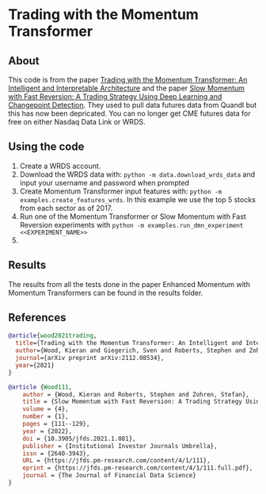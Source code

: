 # Trading with the Momentum Transformer
## About
This code is from the paper [Trading with the Momentum Transformer: An Intelligent and Interpretable Architecture](https://arxiv.org/pdf/2112.08534.pdf) and the paper [Slow Momentum with Fast Reversion: A Trading Strategy Using Deep Learning and Changepoint Detection](https://arxiv.org/pdf/2105.13727.pdf). They used to pull data futures data from Quandl but this has now been depricated. You can no longer get CME futures data for free on either Nasdaq Data Link or WRDS.

## Using the code
1. Create a WRDS account.
2. Download the WRDS data with: `python -m data.download_wrds_data` and input your username and password when prompted
3. Create Momentum Transformer input features with: `python -m examples.create_features_wrds`. In this example we use the top 5 stocks from each sector as of 2017.
4. Run one of the Momentum Transformer or Slow Momentum with Fast Reversion experiments with `python -m examples.run_dmn_experiment <<EXPERIMENT_NAME>>`
5. 

## Results 
The results from all the tests done in the paper Enhanced Momentum with Momentum Transformers can be found in the results folder.

## References
```bib
@article{wood2021trading,
  title={Trading with the Momentum Transformer: An Intelligent and Interpretable Architecture},
  author={Wood, Kieran and Giegerich, Sven and Roberts, Stephen and Zohren, Stefan},
  journal={arXiv preprint arXiv:2112.08534},
  year={2021}
}

@article {Wood111,
	author = {Wood, Kieran and Roberts, Stephen and Zohren, Stefan},
	title = {Slow Momentum with Fast Reversion: A Trading Strategy Using Deep Learning and Changepoint Detection},
	volume = {4},
	number = {1},
	pages = {111--129},
	year = {2022},
	doi = {10.3905/jfds.2021.1.081},
	publisher = {Institutional Investor Journals Umbrella},
	issn = {2640-3943},
	URL = {https://jfds.pm-research.com/content/4/1/111},
	eprint = {https://jfds.pm-research.com/content/4/1/111.full.pdf},
	journal = {The Journal of Financial Data Science}
}
```
